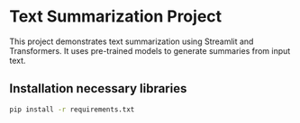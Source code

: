 # Text Summarization Project

This project demonstrates text summarization using Streamlit and Transformers. It uses pre-trained models to generate summaries from input text.

## Installation necessary libraries

```bash
pip install -r requirements.txt
